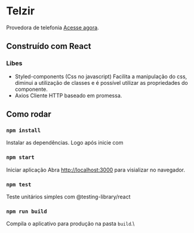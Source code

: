 # Telzir

Provedora de telefonia [Acesse agora](https://creathus.herokuapp.com/).

## Construído com React

### Libes 
- Styled-components (Css no javascript) 
    Facilita a manipulação do css, diminui a utilização de classes e é possível utilizar as propriedades do componente.
- Axios
    Cliente HTTP baseado em promessa.
    
## Como rodar 

### `npm install`

Instalar as dependências.
Logo após inicie com

### `npm start`

Iniciar aplicação
Abra [http://localhost:3000](http://localhost:3000) para visializar no navegador.

### `npm test`

Teste unitários simples com @testing-library/react 

### `npm run build`

Compila o aplicativo para produção na pasta `build`.\